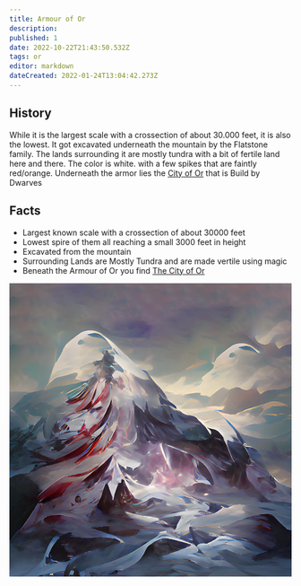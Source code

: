 ```yaml
---
title: Armour of Or
description: 
published: 1
date: 2022-10-22T21:43:50.532Z
tags: or
editor: markdown
dateCreated: 2022-01-24T13:04:42.273Z
---
```


## History
While it is the largest scale with a crossection of about 30.000 feet, it is also the lowest. It got excavated underneath the mountain by the Flatstone family. The lands surrounding it are mostly tundra with a bit of fertile land here and there. The color is white. with a few spikes that are faintly red/orange. Underneath the armor lies the [City of Or](/city-of-or) that is Build by Dwarves

## Facts
- Largest known scale with a crossection of about 30000 feet
- Lowest spire of them all reaching a small 3000 feet in height
- Excavated from the mountain
- Surrounding Lands are Mostly Tundra and are made vertile using magic
- Beneath the Armour of Or you find [The City of Or](/city-of-or) 

![armour-of-or.png](/world/armour-of-or.png)